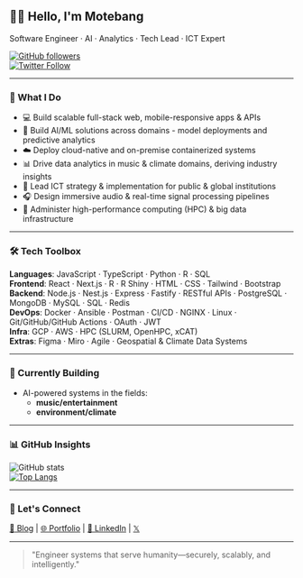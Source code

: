 ## 👋🏽 Hello, I'm Motebang

Software Engineer · AI · Analytics · Tech Lead · ICT Expert   

[![GitHub followers](https://img.shields.io/github/followers/lebusa?style=social)](https://github.com/lebusa)  
[![Twitter Follow](https://img.shields.io/twitter/follow/sirfongfong?style=social)](https://twitter.com/sirfongfong)

---

### 🔧 What I Do
- 💻 Build scalable full-stack web, mobile-responsive apps & APIs
- 🤖 Build AI/ML solutions across domains - model deployments and predictive analytics 
- ☁️ Deploy cloud-native and on-premise containerized systems
- 📊 Drive data analytics in music & climate domains, deriving industry insights
- 🧠 Lead ICT strategy & implementation for public & global institutions  
- 🎧 Design immersive audio & real-time signal processing pipelines
- 🧮 Administer high-performance computing (HPC) & big data infrastructure

---

### 🛠️ Tech Toolbox
**Languages**: JavaScript · TypeScript · Python · R · SQL  
**Frontend**: React · Next.js · R · R Shiny · HTML · CSS · Tailwind · Bootstrap  
**Backend**: Node.js · Nest.js · Express · Fastify · RESTful APIs · PostgreSQL · MongoDB · MySQL · SQL · Redis  
**DevOps**: Docker · Ansible · Postman · CI/CD · NGINX · Linux · Git/GitHub/GitHub Actions · OAuth · JWT  
**Infra**: GCP · AWS · HPC (SLURM, OpenHPC, xCAT)   
**Extras**: Figma · Miro · Agile · Geospatial & Climate Data Systems

---

### 🚧 Currently Building
- AI-powered systems in the fields:
  -   **music/entertainment**
  -   **environment/climate**

---

### 📊 GitHub Insights
![GitHub stats](https://github-readme-stats.vercel.app/api?username=lebusa&show_icons=true&title_color=333&icon_color=007ec6&hide=issues)  
[![Top Langs](https://github-readme-stats.vercel.app/api/top-langs/?username=lebusa&layout=compact)](https://github.com/lebusa/github-readme-stats)

---

### 💬 Let's Connect
[📝 Blog](https://hashnode.com/@sirfongfong) | [🌐 Portfolio](https://sirfongfong.com) | [💼 LinkedIn](https://linkedin.com/in/lebusam) | [𝕏](https://twitter.com/sirfongfong)

---

> "Engineer systems that serve humanity—securely, scalably, and intelligently."
